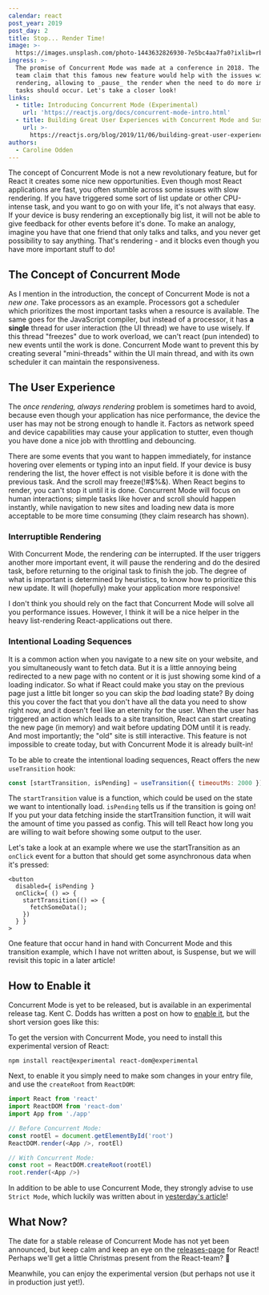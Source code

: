 ```yaml
---
calendar: react
post_year: 2019
post_day: 2
title: Stop... Render Time!
image: >-
  https://images.unsplash.com/photo-1443632826930-7e5bc4aa7fa0?ixlib=rb-1.2.1&ixid=eyJhcHBfaWQiOjEyMDd9&auto=format&fit=crop&w=2250&q=80
ingress: >-
  The promise of Concurrent Mode was made at a conference in 2018. The React
  team claim that this famous new feature would help with the issues with
  rendering, allowing to _pause_ the render when the need to do more important
  tasks should occur. Let's take a closer look!
links:
  - title: Introducing Concurrent Mode (Experimental)
    url: 'https://reactjs.org/docs/concurrent-mode-intro.html'
  - title: Building Great User Experiences with Concurrent Mode and Suspense
    url: >-
      https://reactjs.org/blog/2019/11/06/building-great-user-experiences-with-concurrent-mode-and-suspense.html
authors:
  - Caroline Odden
---
```

The concept of Concurrent Mode is not a new revolutionary feature, but for React it creates some nice new opportunities. Even though most React applications are fast, you often stumble across some issues with slow rendering. If you have triggered some sort of list update or other CPU-intense task, and you want to go on with your life, it's not always that easy. If your device is busy rendering an exceptionally big list, it will not be able to give feedback for other events before it's done. To make an analogy, imagine you have that one friend that only talks and talks, and you never get possibility to say anything. That's rendering  - and it blocks even though you have more important stuff to do!

## The Concept of Concurrent Mode

As I mention in the introduction, the concept of Concurrent Mode is not a _new one_. Take processors as an example. Processors got a scheduler which prioritizes the most important tasks when a resource is available. The same goes for the JavaScript compiler, but instead of a processor, it has **a single** thread for user interaction (the UI thread) we have to use wisely. If this thread "freezes" due to work overload, we can't react (pun intended) to new events until the work is done. Concurrent Mode want to prevent this by creating several "mini-threads" within the UI main thread, and with its own scheduler it can maintain the responsiveness. 

## The User Experience

The _once rendering, always rendering_ problem is sometimes hard to avoid, because even though your application has nice performance, the device the user has may not be strong enough to handle it. Factors as network speed and device capabilities may cause your application to stutter, even though you have done a nice job with throttling and debouncing.

There are some events that you want to happen immediately, for instance hovering over elements or typing into an input field. If your device is busy rendering the list,  the hover effect is not visible before it is done with the previous task. And the scroll may freeze(!#$%&). When React begins to render, you can't stop it until it is done.  Concurrent Mode will focus on human interactions; simple tasks like hover and scroll should happen instantly, while navigation to new sites and loading new data is more acceptable to be more time consuming (they claim research has shown).

### Interruptible Rendering

With Concurrent Mode, the rendering _can_ be interrupted. If the user triggers another more important event, it will pause the rendering and do the desired task, before returning to the original task to finish the job. The degree of what is important is determined by heuristics, to know how to prioritize this new update. It will (hopefully) make your application more responsive!

I don't think you should rely on the fact that Concurrent Mode will solve all you performance issues. However, I think it will be a nice helper in the heavy list-rendering React-applications out there.

### Intentional Loading Sequences

It is a common action when you navigate to a new site on your website, and you simultaneously want to fetch data. But it is a little annoying being redirected to a new page with no content or it is just showing some kind of a loading indicator. So what if React could make you stay on the previous page just a little bit longer so you can skip the _bad_ loading state? By doing this you cover the fact that you don't have all the data you need to show right now, and it doesn't feel like an eternity for the user. When the user has triggered an action which leads to a site transition, React can start creating the new page (in memory) and wait before updating DOM until it is ready. And most importantly; the "old" site is still interactive. This feature is not impossible to create today, but with Concurrent Mode it is already built-in! 

To be able to create the intentional loading sequences, React offers the new `useTransition` hook:

```js
const [startTransition, isPending] = useTransition({ timeoutMs: 2000 });
```

The `startTransition` value is a function, which could be used on the state we want to intentionally load. `isPending` tells us if the transition is going on! If you put your data fetching inside the startTransition function, it will wait the amount of time you passed as config. This will tell React how long you are willing to wait before showing some output to the user.

Let's take a look at an example where we use the startTransition as an `onClick` event for a button that should get some asynchronous data when it's pressed:

```
<button
  disabled={ isPending }
  onClick={ () => {
    startTransition(() => {
      fetchSomeData();
    })
  } }
>
```

One feature that occur hand in hand with Concurrent Mode and this transition example, which I have not written about, is Suspense, but we will revisit this topic in a later article!

## How to Enable it

Concurrent Mode is yet to be released, but is available in an experimental release tag. Kent C. Dodds has written a post on how to [enable it](https://kentcdodds.com/blog/how-to-enable-react-concurrent-mode), but the short version goes like this:

To get the version with Concurrent Mode, you need to install this experimental version of React:

```
npm install react@experimental react-dom@experimental
```

Next, to enable it you simply need to make som changes in your entry file, and use the `createRoot` from `ReactDOM`:

```js
import React from 'react'
import ReactDOM from 'react-dom'
import App from './app'

// Before Concurrent Mode:
const rootEl = document.getElementById('root')
ReactDOM.render(<App />, rootEl)

// With Concurrent Mode:
const root = ReactDOM.createRoot(rootEl)
root.render(<App />)
```

In addition to be able to use Concurrent Mode, they strongly advise to use `Strict Mode`, which luckily was written about in [yesterday's article](https://react.christmas/2019/1)!

## What Now?

The date for a stable release of Concurrent Mode has not yet been announced, but keep calm and keep an eye on the [releases-page](https://github.com/facebook/react/releases) for React! Perhaps we'll get a little Christmas present from the React-team? 🙏

Meanwhile, you can enjoy the experimental version (but perhaps not use it in production just yet!).
